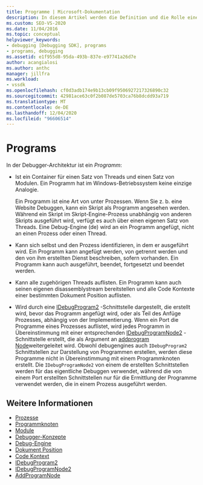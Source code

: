 ```yaml
---
title: Programme | Microsoft-Dokumentation
description: In diesem Artikel werden die Definition und die Rolle eines Programms in der Debugger-Architektur in Visual Studio beschrieben.
ms.custom: SEO-VS-2020
ms.date: 11/04/2016
ms.topic: conceptual
helpviewer_keywords:
- debugging [Debugging SDK], programs
- programs, debugging
ms.assetid: e1f955d8-95da-493b-837e-e97741a26d7e
author: acangialosi
ms.author: anthc
manager: jillfra
ms.workload:
- vssdk
ms.openlocfilehash: cf0d3adb174e9b13cb09f9506927217326890c32
ms.sourcegitcommit: 42981ace63c0f2b087de5703ca76b8dcdd93a719
ms.translationtype: MT
ms.contentlocale: de-DE
ms.lasthandoff: 12/04/2020
ms.locfileid: "96606514"
---
```

# <a name="programs"></a>Programs
In der Debugger-Architektur ist ein *Programm*:

- Ist ein Container für einen Satz von Threads und einen Satz von Modulen. Ein Programm hat im Windows-Betriebssystem keine einzige Analogie.

     Ein Programm ist eine Art von unter Prozessen. Wenn Sie z. b. eine Website Debuggen, kann ein Skript als Programm angesehen werden. Während ein Skript im Skript-Engine-Prozess unabhängig von anderen Skripts ausgeführt wird, verfügt es auch über einen eigenen Satz von Threads. Eine Debug-Engine (de) wird an ein Programm angefügt, nicht an einen Prozess oder einen Thread.

- Kann sich selbst und den Prozess identifizieren, in dem er ausgeführt wird. Ein Programm kann angefügt werden, von getrennt werden und den von ihm erstellten Dienst beschreiben, sofern vorhanden. Ein Programm kann auch ausgeführt, beendet, fortgesetzt und beendet werden.

- Kann alle zugehörigen Threads auflisten. Ein Programm kann auch seinen eigenen disassemblystream bereitstellen und alle Code Kontexte einer bestimmten Dokument Position auflisten.

- Wird durch eine [IDebugProgram2](../../extensibility/debugger/reference/idebugprogram2.md) -Schnittstelle dargestellt, die erstellt wird, bevor das Programm angefügt wird, oder als Teil des Anfüge Prozesses, abhängig von der Implementierung. Wenn ein Port die Programme eines Prozesses auflistet, wird jedes Programm in Übereinstimmung mit einer entsprechenden [IDebugProgramNode2](../../extensibility/debugger/reference/idebugprogramnode2.md) -Schnittstelle erstellt, die als Argument an [addprogram Node](../../extensibility/debugger/reference/idebugportnotify2-addprogramnode.md)weitergeleitet wird. Obwohl debugengines auch `IDebugProgram2` Schnittstellen zur Darstellung von Programmen erstellen, werden diese Programme nicht in Übereinstimmung mit einem Programmknoten erstellt. Die `IDebugProgramNode2` von einem de erstellten Schnittstellen werden für das eigentliche Debuggen verwendet, während die von einem Port erstellten Schnittstellen nur für die Ermittlung der Programme verwendet werden, die in einem Prozess ausgeführt werden.

## <a name="see-also"></a>Weitere Informationen
- [Prozesse](../../extensibility/debugger/processes.md)
- [Programmknoten](../../extensibility/debugger/program-nodes.md)
- [Module](../../extensibility/debugger/modules.md)
- [Debugger-Konzepte](../../extensibility/debugger/debugger-concepts.md)
- [Debug-Engine](../../extensibility/debugger/debug-engine.md)
- [Dokument Position](../../extensibility/debugger/document-position.md)
- [Code Kontext](../../extensibility/debugger/code-context.md)
- [IDebugProgram2](../../extensibility/debugger/reference/idebugprogram2.md)
- [IDebugProgramNode2](../../extensibility/debugger/reference/idebugprogramnode2.md)
- [AddProgramNode](../../extensibility/debugger/reference/idebugportnotify2-addprogramnode.md)
